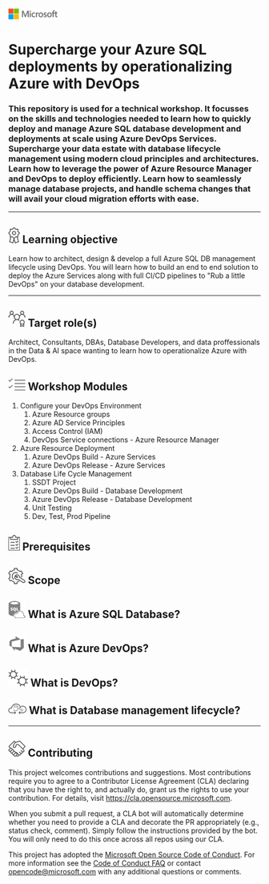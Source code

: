 ![Microsoft Logo](docs/graphics/microsoft-logo-small.png)

# **Supercharge your Azure SQL deployments by operationalizing Azure with DevOps**

### This repository is used for a technical workshop.  It focusses on the skills and technologies needed to learn how to quickly deploy and manage Azure SQL database development and deployments at scale using Azure DevOps Services.  Supercharge your data estate with database lifecycle management using modern cloud principles and architectures.  Learn how to leverage the power of Azure Resource Manager and DevOps to deploy efficiently. Learn how to seamlessly manage database projects, and handle schema changes that will avail your cloud migration efforts with ease.
---
## ![](docs/graphics/ribbon.png) Learning objective
Learn how to architect, design & develop a full Azure SQL DB management lifecycle using DevOps. You will learn how to build an end to end solution to deploy the Azure Services along with full CI/CD pipelines to "Rub a little DevOps" on your database development.

---

## ![](docs/graphics/roles.png)  Target role(s)
Architect, Consultants, DBAs, Database Developers, and data proffessionals in the Data & AI space wanting to learn how to operationalize Azure with DevOps.

## ![](docs/graphics/modules.png) Workshop Modules
1. Configure your DevOps Environment
   1. Azure Resource groups
   2. Azure AD Service Principles
   3. Access Control (IAM)
   4. DevOps Service connections - Azure Resource Manager
2. Azure Resource Deployment
   1. Azure DevOps Build - Azure Services
   2. Azure DevOps Release - Azure Services
3. Database Life Cycle Management
   1. SSDT Project
   2. Azure DevOps Build - Database Development
   3. Azure DevOps Release - Database Development
   4. Unit Testing
   5. Dev, Test, Prod Pipeline


## ![](docs/graphics/prerequisites.png) Prerequisites 

## ![](docs/graphics/scope.png) Scope

## ![](docs/graphics/Azure&#32;SQL&#32;Database.png) What is Azure SQL Database?

## ![](docs/graphics/Azure-DevOps-Service.png) What is Azure DevOps?

## ![](docs/graphics/DevOps.png) What is DevOps?

## ![](docs/graphics/dml.png) What is Database management lifecycle?

---
## ![](docs/graphics/contributing.png) Contributing
This project welcomes contributions and suggestions.  Most contributions require you to agree to a
Contributor License Agreement (CLA) declaring that you have the right to, and actually do, grant us
the rights to use your contribution. For details, visit https://cla.opensource.microsoft.com.

When you submit a pull request, a CLA bot will automatically determine whether you need to provide
a CLA and decorate the PR appropriately (e.g., status check, comment). Simply follow the instructions
provided by the bot. You will only need to do this once across all repos using our CLA.

This project has adopted the [Microsoft Open Source Code of Conduct](https://opensource.microsoft.com/codeofconduct/).
For more information see the [Code of Conduct FAQ](https://opensource.microsoft.com/codeofconduct/faq/) or
contact [opencode@microsoft.com](mailto:opencode@microsoft.com) with any additional questions or comments.

